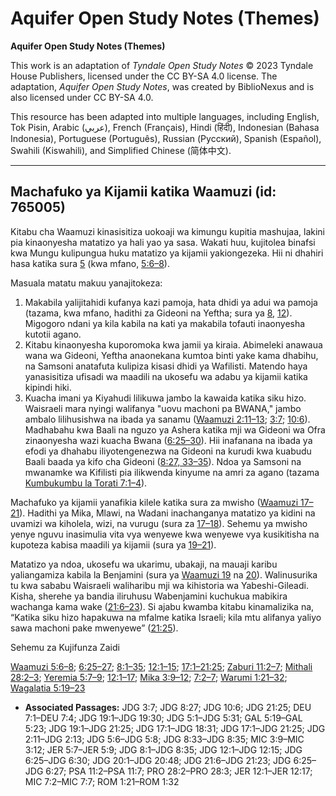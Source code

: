 # Aquifer Open Study Notes (Themes)

**Aquifer Open Study Notes (Themes)**

This work is an adaptation of *Tyndale Open Study Notes* © 2023 Tyndale House Publishers, licensed under the CC BY\-SA 4\.0 license. The adaptation, *Aquifer Open Study Notes*, was created by BiblioNexus and is also licensed under CC BY\-SA 4\.0\.

This resource has been adapted into multiple languages, including English, Tok Pisin, Arabic (عربي), French (Français), Hindi (हिंदी), Indonesian (Bahasa Indonesia), Portuguese (Português), Russian (Русский), Spanish (Español), Swahili (Kiswahili), and Simplified Chinese (简体中文).



--------------------------------

## Machafuko ya Kijamii katika Waamuzi (id: 765005)

Kitabu cha Waamuzi kinasisitiza uokoaji wa kimungu kupitia mashujaa, lakini pia kinaonyesha matatizo ya hali yao ya sasa. Wakati huu, kujitolea binafsi kwa Mungu kulipungua huku matatizo ya kijamii yakiongezeka. Hii ni dhahiri hasa katika sura [5](https://ref.ly/Judg5:1-Judg5:31) (kwa mfano, [5:6–8](https://ref.ly/Judg5:6-Judg5:8)).

Masuala matatu makuu yanajitokeza:

1. Makabila yalijitahidi kufanya kazi pamoja, hata dhidi ya adui wa pamoja (tazama, kwa mfano, hadithi za Gideoni na Yeftha; sura ya [8](https://ref.ly/Judg8:1-Judg8:35), [12](https://ref.ly/Judg12:1-Judg12:15)). Migogoro ndani ya kila kabila na kati ya makabila tofauti inaonyesha kutotii agano.
2. Kitabu kinaonyesha kuporomoka kwa jamii ya kiraia. Abimeleki anawaua wana wa Gideoni, Yeftha anaonekana kumtoa binti yake kama dhabihu, na Samsoni anatafuta kulipiza kisasi dhidi ya Wafilisti. Matendo haya yanasisitiza ufisadi wa maadili na ukosefu wa adabu ya kijamii katika kipindi hiki.
3. Kuacha imani ya Kiyahudi lilikuwa jambo la kawaida katika siku hizo. Waisraeli mara nyingi walifanya "uovu machoni pa BWANA," jambo ambalo lilihusishwa na ibada ya sanamu ([Waamuzi 2:11–13](https://ref.ly/Judg2:11-Judg2:13); [3:7](https://ref.ly/Judg3:7); [10:6](https://ref.ly/Judg10:6)). Madhabahu kwa Baali na nguzo ya Ashera katika mji wa Gideoni wa Ofra zinaonyesha wazi kuacha Bwana ([6:25–30](https://ref.ly/Judg6:25-Judg6:30)). Hii inafanana na ibada ya efodi ya dhahabu iliyotengenezwa na Gideoni na kurudi kwa kuabudu Baali baada ya kifo cha Gideoni ([8:27, 3](https://ref.ly/Judg8:27)[3–35](https://ref.ly/Judg8:33-Judg8:35)). Ndoa ya Samsoni na mwanamke wa Kifilisti pia ilikwenda kinyume na amri za agano (tazama [Kumbukumbu la Torati 7:1–4](https://ref.ly/Deut7:1-Deut7:4)).

Machafuko ya kijamii yanafikia kilele katika sura za mwisho ([Waamuzi 17–21](https://ref.ly/Judg17:1-Judg21:25)). Hadithi ya Mika, Mlawi, na Wadani inachanganya matatizo ya kidini na uvamizi wa kiholela, wizi, na vurugu (sura za [17–18](https://ref.ly/Judg17:1-Judg18:31)). Sehemu ya mwisho yenye nguvu inasimulia vita vya wenyewe kwa wenyewe vya kusikitisha na kupoteza kabisa maadili ya kijamii (sura ya [19–21](https://ref.ly/Judg19:1-Judg21:25)).

Matatizo ya ndoa, ukosefu wa ukarimu, ubakaji, na mauaji karibu yaliangamiza kabila la Benjamini (sura ya [Waamuzi 19](https://ref.ly/Judg19:1-Judg19:30) na [20](https://ref.ly/Judg20:1-Judg20:48)). Walinusurika tu kwa sababu Waisraeli waliharibu mji wa kihistoria wa Yabeshi\-Gileadi. Kisha, sherehe ya bandia iliruhusu Wabenjamini kuchukua mabikira wachanga kama wake ([21:6–23](https://ref.ly/Judg21:6-Judg21:23)). Si ajabu kwamba kitabu kinamalizika na, “Katika siku hizo hapakuwa na mfalme katika Israeli; kila mtu alifanya yaliyo sawa machoni pake mwenyewe” ([21:25](https://ref.ly/Judg21:25)).

Sehemu za Kujifunza Zaidi

[Waamuzi 5:6–8](https://ref.ly/Judg5:6-Judg5:8); [6:25–27](https://ref.ly/Judg6:25-Judg6:27); [8:1–35](https://ref.ly/Judg8:1-Judg8:35); [12:1–15](https://ref.ly/Judg12:1-Judg12:15); [17:1–21:25](https://ref.ly/Judg17:1-Judg21:25); [Zaburi 11:2–7](https://ref.ly/Ps11:2-Ps11:7); [Mithali 28:2–3](https://ref.ly/Prov28:2-Prov28:3); [Yeremia 5:7–9](https://ref.ly/Jer5:7-Jer5:9); [12:1–17](https://ref.ly/Jer12:1-Jer12:17); [Mika 3:9–12](https://ref.ly/Mic3:9-Mic3:12); [7:2–7](https://ref.ly/Mic7:2-Mic7:7); [Warumi 1:21–32](https://ref.ly/Rom1:21-Rom1:32); [Wagalatia 5:19–23](https://ref.ly/Gal5:19-Gal5:23)

* **Associated Passages:** JDG 3:7; JDG 8:27; JDG 10:6; JDG 21:25; DEU 7:1–DEU 7:4; JDG 19:1–JDG 19:30; JDG 5:1–JDG 5:31; GAL 5:19–GAL 5:23; JDG 19:1–JDG 21:25; JDG 17:1–JDG 18:31; JDG 17:1–JDG 21:25; JDG 2:11–JDG 2:13; JDG 5:6–JDG 5:8; JDG 8:33–JDG 8:35; MIC 3:9–MIC 3:12; JER 5:7–JER 5:9; JDG 8:1–JDG 8:35; JDG 12:1–JDG 12:15; JDG 6:25–JDG 6:30; JDG 20:1–JDG 20:48; JDG 21:6–JDG 21:23; JDG 6:25–JDG 6:27; PSA 11:2–PSA 11:7; PRO 28:2–PRO 28:3; JER 12:1–JER 12:17; MIC 7:2–MIC 7:7; ROM 1:21–ROM 1:32

